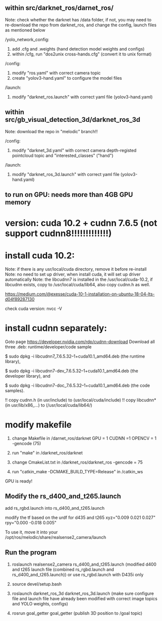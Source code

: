 ## within src/darknet_ros/darnet_ros/

Note: check whether the darknet has /data folder, if not, you may need to re-download the repo from darknet_ros, and change the config, launch files as mentioned below

/yolo_network_config:
1. add .cfg and .weights (hand detection model weights and configs)
2. within /cfg, run "dos2unix cross-hands.cfg" (convert it to unix format)

/config:
1. modify "ros.yaml" with correct camera topic
2. create "yolov3-hand.yaml" to configure the model files

/launch:
1. modify "darknet_ros.launch" with correct yaml file (yolov3-hand.yaml)



## within src/gb_visual_detection_3d/darknet_ros_3d

Note: download the repo in "melodic" branch!!

/config:
1. modify "darknet_3d.yaml" with correct camera depth-registed pointcloud topic and "interested_classes" ("hand")

/launch:
1. modify "darknet_ros_3d.launch" with correct yaml file (yolov3-hand.yaml)



## to run on GPU: needs more than 4GB GPU memory

# version: cuda 10.2 + cudnn 7.6.5 (not support cudnn8!!!!!!!!!!!!!)

# install cuda 10.2:
Note: if there is any usr/local/cuda directory, remove it before re-install
Note: no need to set up driver, when install cuda, it will set up driver automatically
Note: the libcudnn7 is installed in the /usr/local/cuda-10.2, if libcudnn exists, copy to /usr/local/cuda/lib64, also copy cudnn.h as well.

https://medium.com/@exesse/cuda-10-1-installation-on-ubuntu-18-04-lts-d04f89287130

check cuda version:
nvcc -V


# install cudnn separately:
Goto page https://developer.nvidia.com/rdp/cudnn-download
Download all three .deb: runtime/developer/code sample

$ sudo dpkg -i libcudnn7_7.6.5.32–1+cuda10.1_amd64.deb (the runtime library),

$ sudo dpkg -i libcudnn7-dev_7.6.5.32–1+cuda10.1_amd64.deb (the developer library), and

$ sudo dpkg -i libcudnn7-doc_7.6.5.32–1+cuda10.1_amd64.deb (the code samples).

!! copy cudnn.h (in usr/include) to (usr/local/cuda/include)
!! copy libcudnn* (in usr/lib/x86_...) to (/usr/local/cuda/lib64/)

# modify makefile 
1. change Makefile in /darnet_ros/darknet
   GPU = 1
   CUDNN =1
   OPENCV = 1
   -gencode (75)

2. run "make" in /darknet_ros/darknet

3. change CmakeList.txt in /darknet_ros/darknet_ros
   -gencode = 75

4. run "catkin_make -DCMAKE_BUILD_TYPE=Release" in /catkin_ws

GPU is ready!

## Modify the rs_d400_and_t265.launch
add rs_rgbd.launch into rs_d400_and_t265.launch

modify the tf based on the urdf for d435 and t265
xyz="0.009 0.021 0.027" rpy="0.000 -0.018 0.005"

To use it, move it into your /opt/ros/melodic/share/realsense2_camera/launch

## Run the program

1. roslaunch realsense2_camera rs_d400_and_t265.launch 
   (modified d400 and t265 launch file (combined rs_rgbd.launch and rs_d400_and_t265.launch)) or use rs_rgbd.launch with D435i only

2. source devel/setup.bash

3. roslaunch darknet_ros_3d darknet_ros_3d.launch
   (make sure configure file and launch file have already been modified with correct image topics and YOLO weights, configs)

4. rosrun goal_getter goal_getter
   (publish 3D position to /goal topic)
